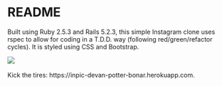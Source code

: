 # README

Built using Ruby 2.5.3 and Rails 5.2.3, this simple Instagram clone uses rspec to allow for coding in a T.D.D. way (following red/green/refactor cycles). It is styled using CSS and Bootstrap.

<img src="http://www.devanpotterbonar.com/assets/grammable-dc6181d9763524b192b1c2f99c5297481620372623fdc351abfd1aea4844d29c.png" />
<br />
<br />
Kick the tires: https://inpic-devan-potter-bonar.herokuapp.com.